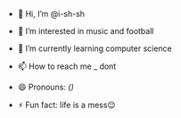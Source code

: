 - 👋 Hi, I’m @i-sh-sh
- 👀 I’m interested in music and football 
- 🌱 I’m currently learning computer science 
  
- 📫 How to reach me _ dont
- 😄 Pronouns: *()*
- ⚡ Fun fact: life is a mess😌

<!---
i-sh-sh/i-sh-sh is a ✨ special ✨ repository because its `README.md` (this file) appears on your GitHub profile.
You can click the Preview link to take a look at your changes.
--->
